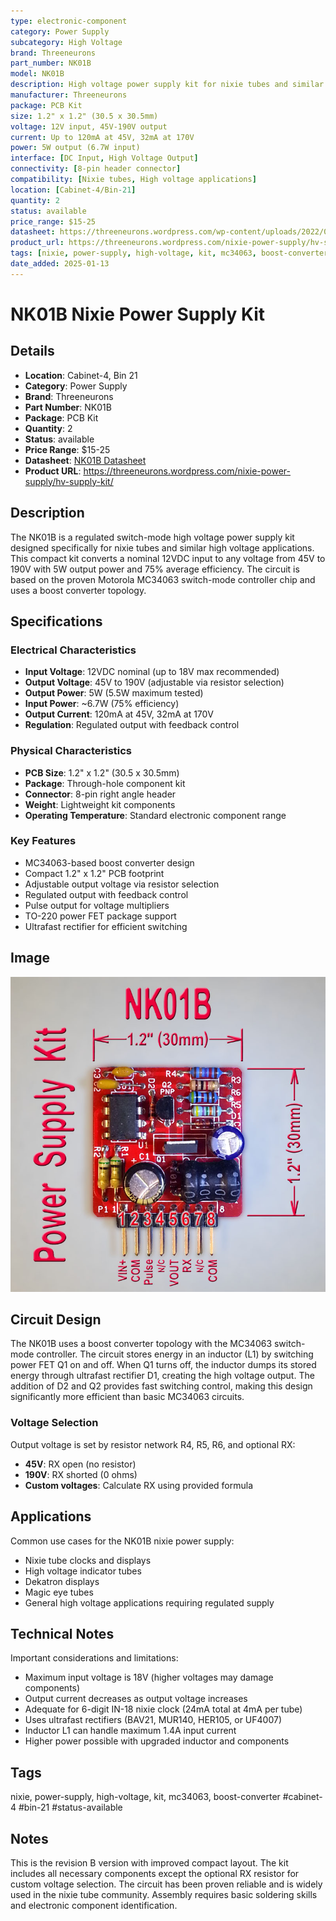 ```yaml
---
type: electronic-component
category: Power Supply
subcategory: High Voltage
brand: Threeneurons
part_number: NK01B
model: NK01B
description: High voltage power supply kit for nixie tubes and similar applications
manufacturer: Threeneurons
package: PCB Kit
size: 1.2" x 1.2" (30.5 x 30.5mm)
voltage: 12V input, 45V-190V output
current: Up to 120mA at 45V, 32mA at 170V
power: 5W output (6.7W input)
interface: [DC Input, High Voltage Output]
connectivity: [8-pin header connector]
compatibility: [Nixie tubes, High voltage applications]
location: [Cabinet-4/Bin-21]
quantity: 2
status: available
price_range: $15-25
datasheet: https://threeneurons.wordpress.com/wp-content/uploads/2022/01/hv_supply_kit_1a-1b.pdf
product_url: https://threeneurons.wordpress.com/nixie-power-supply/hv-supply-kit/
tags: [nixie, power-supply, high-voltage, kit, mc34063, boost-converter, cabinet-4, bin-21, status-available]
date_added: 2025-01-13
---
```


# NK01B Nixie Power Supply Kit

## Details

- **Location**: Cabinet-4, Bin 21
- **Category**: Power Supply
- **Brand**: Threeneurons
- **Part Number**: NK01B
- **Package**: PCB Kit
- **Quantity**: 2
- **Status**: available
- **Price Range**: $15-25
- **Datasheet**: [NK01B Datasheet](https://threeneurons.wordpress.com/wp-content/uploads/2022/01/hv_supply_kit_1a-1b.pdf)
- **Product URL**: https://threeneurons.wordpress.com/nixie-power-supply/hv-supply-kit/

## Description

The NK01B is a regulated switch-mode high voltage power supply kit designed specifically for nixie tubes and similar high voltage applications. This compact kit converts a nominal 12VDC input to any voltage from 45V to 190V with 5W output power and 75% average efficiency. The circuit is based on the proven Motorola MC34063 switch-mode controller chip and uses a boost converter topology.

## Specifications

### Electrical Characteristics
- **Input Voltage**: 12VDC nominal (up to 18V max recommended)
- **Output Voltage**: 45V to 190V (adjustable via resistor selection)
- **Output Power**: 5W (5.5W maximum tested)
- **Input Power**: ~6.7W (75% efficiency)
- **Output Current**: 120mA at 45V, 32mA at 170V
- **Regulation**: Regulated output with feedback control

### Physical Characteristics  
- **PCB Size**: 1.2" x 1.2" (30.5 x 30.5mm)
- **Package**: Through-hole component kit
- **Connector**: 8-pin right angle header
- **Weight**: Lightweight kit components
- **Operating Temperature**: Standard electronic component range

### Key Features
- MC34063-based boost converter design
- Compact 1.2" x 1.2" PCB footprint
- Adjustable output voltage via resistor selection
- Regulated output with feedback control
- Pulse output for voltage multipliers
- TO-220 power FET package support
- Ultrafast rectifier for efficient switching

## Image

![NK01B Nixie Power Supply Kit](../attachments/nk01b-nixie-power-supply.jpg)

## Circuit Design

The NK01B uses a boost converter topology with the MC34063 switch-mode controller. The circuit stores energy in an inductor (L1) by switching power FET Q1 on and off. When Q1 turns off, the inductor dumps its stored energy through ultrafast rectifier D1, creating the high voltage output. The addition of D2 and Q2 provides fast switching control, making this design significantly more efficient than basic MC34063 circuits.

### Voltage Selection
Output voltage is set by resistor network R4, R5, R6, and optional RX:
- **45V**: RX open (no resistor)
- **190V**: RX shorted (0 ohms)
- **Custom voltages**: Calculate RX using provided formula

## Applications

Common use cases for the NK01B nixie power supply:
- Nixie tube clocks and displays
- High voltage indicator tubes
- Dekatron displays
- Magic eye tubes
- General high voltage applications requiring regulated supply

## Technical Notes

Important considerations and limitations:
- Maximum input voltage is 18V (higher voltages may damage components)
- Output current decreases as output voltage increases
- Adequate for 6-digit IN-18 nixie clock (24mA total at 4mA per tube)
- Uses ultrafast rectifiers (BAV21, MUR140, HER105, or UF4007)
- Inductor L1 can handle maximum 1.4A input current
- Higher power possible with upgraded inductor and components

## Tags

nixie, power-supply, high-voltage, kit, mc34063, boost-converter #cabinet-4 #bin-21 #status-available

## Notes

This is the revision B version with improved compact layout. The kit includes all necessary components except the optional RX resistor for custom voltage selection. The circuit has been proven reliable and is widely used in the nixie tube community. Assembly requires basic soldering skills and electronic component identification.
